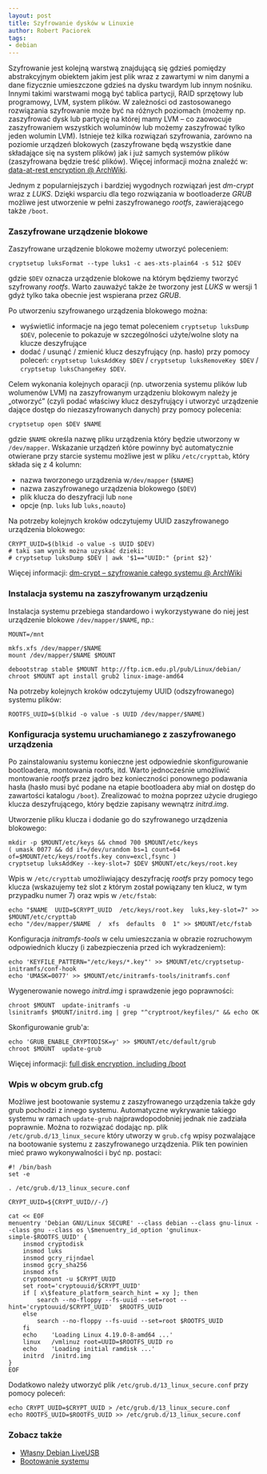```yaml
---
layout: post
title: Szyfrowanie dysków w Linuxie
author: Robert Paciorek
tags:
- debian
---
```


Szyfrowanie jest kolejną warstwą znajdującą się gdzieś pomiędzy abstrakcyjnym obiektem jakim jest plik wraz z zawartymi w nim danymi a dane fizycznie umieszczone gdzieś na dysku twardym lub innym nośniku.
Innymi takimi warstwami mogą być tablica partycji, RAID sprzętowy lub programowy, LVM, system plików.
W zależności od zastosowanego rozwiązania szyfrowanie może być na różnych poziomach (możemy np. zaszyfrować dysk lub partycję na której mamy LVM – co zaowocuje zaszyfrowaniem wszystkich woluminów lub możemy zaszyfrować tylko jeden wolumin LVM).
Istnieje też kilka rozwiązań szyfrowania, zarówno na poziomie urządzeń blokowych (zaszyfrowane będą wszystkie dane składające się na system plików) jak i już samych systemów plików (zaszyfrowana będzie treść plików).
Więcej informacji można znaleźć w: [data-at-rest encryption @ ArchWiki](https://wiki.archlinux.org/index.php/Data-at-rest_encryption).

Jednym z popularniejszych i bardziej wygodnych rozwiązań jest *dm-crypt* wraz z *LUKS*.
Dzięki wsparciu dla tego rozwiązania w bootloaderze *GRUB* możliwe jest utworzenie w pełni zaszyfrowanego *rootfs*, zawierającego także `/boot`.

### Zaszyfrowane urządzenie blokowe

Zaszyfrowane urządzenie blokowe możemy utworzyć poleceniem:

	cryptsetup luksFormat --type luks1 -c aes-xts-plain64 -s 512 $DEV

gdzie `$DEV` oznacza urządzenie blokowe na którym będziemy tworzyć szyfrowany *rootfs*.
Warto zauważyć także że tworzony jest *LUKS* w wersji 1 gdyż tylko taka obecnie jest wspierana przez *GRUB*.

Po utworzeniu szyfrowanego urządzenia blokowego można:

* wyświetlić informacje na jego temat poleceniem `cryptsetup luksDump $DEV`, polecenie to pokazuje w szczególności użyte/wolne sloty na klucze deszyfrujące
* dodać / usunąć / zmienić klucz deszyfrujący (np. hasło) przy pomocy poleceń: `cryptsetup luksAddKey $DEV` / `cryptsetup luksRemoveKey $DEV` / `cryptsetup luksChangeKey $DEV`.

Celem wykonania kolejnych oparacji (np. utworzenia systemu plików lub wolumenów LVM) na zaszyfrowanym urządzeniu blokowym należy je „otworzyć” (czyli podać właściwy klucz deszyfrujący i utworzyć urządzenie dające dostęp do niezaszyfrowanych danych) przy pomocy polecenia:

	cryptsetup open $DEV $NAME

gdzie `$NAME` określa nazwę pliku urządzenia który będzie utworzony w `/dev/mapper`.
Wskazanie urządzeń które powinny być automatycznie otwierane przy starcie systemu możliwe jest w pliku `/etc/crypttab`, który składa się z 4 kolumn:

* nazwa tworzonego urządzenia w`/dev/mapper` (`$NAME`)
* nazwa zaszyfrowanego urządzenia blokowego (`$DEV`)
* plik klucza do deszyfracji lub `none`
* opcje (np. `luks` lub `luks,noauto`)

Na potrzeby kolejnych kroków odczytujemy UUID zaszyfrowanego urządzenia blokowego:

	CRYPT_UUID=$(blkid -o value -s UUID $DEV)
	# taki sam wynik można uzyskać dzieki:
	# cryptsetup luksDump $DEV | awk '$1=="UUID:" {print $2}'

Więcej informacji: [dm-crypt – szyfrowanie całego systemu @ ArchWiki](https://wiki.archlinux.org/index.php/Dm-crypt_(Polski)/Encrypting_an_entire_system_(Polski))


### Instalacja systemu na zaszyfrowanym urządzeniu

Instalacja systemu przebiega standardowo i wykorzystywane do niej jest urządzenie blokowe `/dev/mapper/$NAME`, np.:

	MOUNT=/mnt
	
	mkfs.xfs /dev/mapper/$NAME
	mount /dev/mapper/$NAME $MOUNT
	
	debootstrap stable $MOUNT http://ftp.icm.edu.pl/pub/Linux/debian/
	chroot $MOUNT apt install grub2 linux-image-amd64

Na potrzeby kolejnych kroków odczytujemy UUID (odszyfrowanego) systemu plików:

	ROOTFS_UUID=$(blkid -o value -s UUID /dev/mapper/$NAME)


### Konfiguracja systemu uruchamianego z zaszyfrowanego urządzenia

Po zainstalowaniu systemu konieczne jest odpowiednie skonfigurowanie bootloadera, montowania rootfs, itd.
Warto jednocześnie umożliwić montowanie *rootfs* przez jądro bez konieczności ponownego podawania hasła (hasło musi być podane na etapie bootloadera aby miał on dostęp do zawartości katalogu `/boot`).
Zrealizować to można poprzez użycie drugiego klucza deszyfrującego, który będzie zapisany wewnątrz *initrd.img*.

Utworzenie pliku klucza i dodanie go do szyfrowanego urządzenia blokowego:

	mkdir -p $MOUNT/etc/keys && chmod 700 $MOUNT/etc/keys
	( umask 0077 && dd if=/dev/urandom bs=1 count=64 of=$MOUNT/etc/keys/rootfs.key conv=excl,fsync )
	cryptsetup luksAddKey --key-slot=7 $DEV $MOUNT/etc/keys/root.key

Wpis w `/etc/crypttab` umożliwiający deszyfrację *rootfs* przy pomocy tego klucza (wskazujemy też slot z którym został powiązany ten klucz, w tym przypadku numer 7) oraz wpis w `/etc/fstab`:

	echo "$NAME  UUID=$CRYPT_UUID  /etc/keys/root.key  luks,key-slot=7" >> $MOUNT/etc/crypttab
	echo "/dev/mapper/$NAME  /  xfs  defaults  0  1" >> $MOUNT/etc/fstab

Konfiguracja *initramfs-tools* w celu umieszczania w obrazie rozruchowym odpowiednich kluczy (i zabezpieczenia przed ich wykradzeniem):

	echo 'KEYFILE_PATTERN="/etc/keys/*.key"' >> $MOUNT/etc/cryptsetup-initramfs/conf-hook
	echo 'UMASK=0077' >> $MOUNT/etc/initramfs-tools/initramfs.conf

Wygenerowanie nowego *initrd.img* i sprawdzenie jego poprawności:

	chroot $MOUNT  update-initramfs -u
	lsinitramfs $MOUNT/initrd.img | grep "^cryptroot/keyfiles/" && echo OK


Skonfigurowanie grub'a:

	echo 'GRUB_ENABLE_CRYPTODISK=y' >> $MOUNT/etc/default/grub
	chroot $MOUNT  update-grub

Więcej informacji: [full disk encryption, including /boot](https://cryptsetup-team.pages.debian.net/cryptsetup/encrypted-boot.html)


### Wpis w obcym grub.cfg

Możliwe jest bootowanie systemu z zaszyfrowanego urządzenia także gdy grub pochodzi z innego systemu.
Automatyczne wykrywanie takiego systemu w ramach `update-grub` najprawdopodobniej jednak nie zadziała poprawnie.
Można to rozwiązać dodając np. plik `/etc/grub.d/13_linux_secure` który utworzy w `grub.cfg` wpisy pozwalające na bootowanie systemu z zaszyfrowanego urządzenia.
Plik ten powinien mieć prawo wykonywalności i być np. postaci:

	#! /bin/bash
	set -e
	
	. /etc/grub.d/13_linux_secure.conf
	
	CRYPT_UUID=${CRYPT_UUID//-/}
	
	cat << EOF
	menuentry 'Debian GNU/Linux SECURE' --class debian --class gnu-linux --class gnu --class os \$menuentry_id_option 'gnulinux-simple-$ROOTFS_UUID' {
		insmod cryptodisk
		insmod luks
		insmod gcry_rijndael
		insmod gcry_sha256
		insmod xfs
		cryptomount -u $CRYPT_UUID
		set root='cryptouuid/$CRYPT_UUID'
		if [ x\$feature_platform_search_hint = xy ]; then
			search --no-floppy --fs-uuid --set=root --hint='cryptouuid/$CRYPT_UUID'  $ROOTFS_UUID
		else
			search --no-floppy --fs-uuid --set=root $ROOTFS_UUID
		fi
		echo    'Loading Linux 4.19.0-8-amd64 ...'
		linux   /vmlinuz root=UUID=$ROOTFS_UUID ro
		echo    'Loading initial ramdisk ...'
		initrd  /initrd.img
	}
	EOF

Dodatkowo należy utworzyć plik `/etc/grub.d/13_linux_secure.conf` przy pomocy poleceń:

	echo CRYPT_UUID=$CRYPT_UUID > /etc/grub.d/13_linux_secure.conf
	echo ROOTFS_UUID=$ROOTFS_UUID >> /etc/grub.d/13_linux_secure.conf


### Zobacz także

* [Własny Debian LiveUSB](http://www.opcode.eu.org/LiveUSB.xhtml)
* [Bootowanie systemu](http://www.opcode.eu.org/SystemBoot.xhtml)
